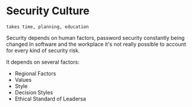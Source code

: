 # Security Culture
	takes time, planning, education
Security depends on human factors, password security constantly being changed
In software and the workplace it's not really possible to account for every kind of security risk.

It depends on several factors:
- Regional Factors
- Values
- Style
- Decision Styles
- Ethical Standard of Leadersa

